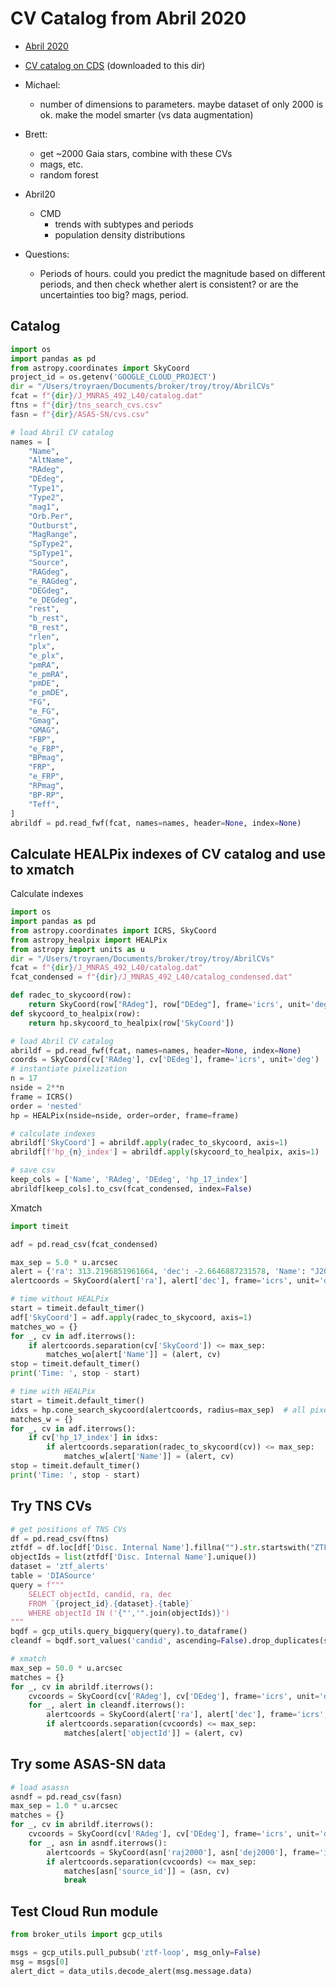 # CV Catalog from Abril 2020

- [Abril 2020](https://ui.adsabs.harvard.edu/abs/2020MNRAS.492L..40A/abstract)
- [CV catalog on CDS](https://cdsarc.cds.unistra.fr/viz-bin/cat?J/MNRAS/492/L40) (downloaded to this dir)

- Michael:
    - number of dimensions to parameters. maybe dataset of only 2000 is ok. make the model smarter (vs data augmentation)

- Brett:
    - get ~2000 Gaia stars, combine with these CVs
    - mags, etc.
    - random forest

- Abril20
    - CMD
        - trends with subtypes and periods
        - population density distributions

- Questions:
    - Periods of hours. could you predict the magnitude based on different periods, and then check whether alert is consistent? or are the uncertainties too big? mags, period.


## Catalog

```python
import os
import pandas as pd
from astropy.coordinates import SkyCoord
project_id = os.getenv('GOOGLE_CLOUD_PROJECT')
dir = "/Users/troyraen/Documents/broker/troy/troy/AbrilCVs"
fcat = f"{dir}/J_MNRAS_492_L40/catalog.dat"
ftns = f"{dir}/tns_search_cvs.csv"
fasn = f"{dir}/ASAS-SN/cvs.csv"

# load Abril CV catalog
names = [
    "Name",
    "AltName",
    "RAdeg",
    "DEdeg",
    "Type1",
    "Type2",
    "mag1",
    "Orb.Per",
    "Outburst",
    "MagRange",
    "SpType2",
    "SpType1",
    "Source",
    "RAGdeg",
    "e_RAGdeg",
    "DEGdeg",
    "e_DEGdeg",
    "rest",
    "b_rest",
    "B_rest",
    "rlen",
    "plx",
    "e_plx",
    "pmRA",
    "e_pmRA",
    "pmDE",
    "e_pmDE",
    "FG",
    "e_FG",
    "Gmag",
    "GMAG",
    "FBP",
    "e_FBP",
    "BPmag",
    "FRP",
    "e_FRP",
    "RPmag",
    "BP-RP",
    "Teff",
]
abrildf = pd.read_fwf(fcat, names=names, header=None, index=None)

```

## Calculate HEALPix indexes of CV catalog and use to xmatch

Calculate indexes

```python
import os
import pandas as pd
from astropy.coordinates import ICRS, SkyCoord
from astropy_healpix import HEALPix
from astropy import units as u
dir = "/Users/troyraen/Documents/broker/troy/troy/AbrilCVs"
fcat = f"{dir}/J_MNRAS_492_L40/catalog.dat"
fcat_condensed = f"{dir}/J_MNRAS_492_L40/catalog_condensed.dat"

def radec_to_skycoord(row):
    return SkyCoord(row["RAdeg"], row["DEdeg"], frame='icrs', unit='deg')
def skycoord_to_healpix(row):
    return hp.skycoord_to_healpix(row['SkyCoord'])

# load Abril CV catalog
abrildf = pd.read_fwf(fcat, names=names, header=None, index=None)
coords = SkyCoord(cv['RAdeg'], cv['DEdeg'], frame='icrs', unit='deg')
# instantiate pixelization
n = 17
nside = 2**n
frame = ICRS()
order = 'nested'
hp = HEALPix(nside=nside, order=order, frame=frame)

# calculate indexes
abrildf['SkyCoord'] = abrildf.apply(radec_to_skycoord, axis=1)
abrildf[f'hp_{n}_index'] = abrildf.apply(skycoord_to_healpix, axis=1)

# save csv
keep_cols = ['Name', 'RAdeg', 'DEdeg', 'hp_17_index']
abrildf[keep_cols].to_csv(fcat_condensed, index=False)
```

Xmatch

```python
import timeit

adf = pd.read_csv(fcat_condensed)

max_sep = 5.0 * u.arcsec
alert = {'ra': 313.2196851961664, 'dec': -2.6646887231578, 'Name': "J2052-0239"}
alertcoords = SkyCoord(alert['ra'], alert['dec'], frame='icrs', unit='deg')

# time without HEALPix
start = timeit.default_timer()
adf['SkyCoord'] = adf.apply(radec_to_skycoord, axis=1)
matches_wo = {}
for _, cv in adf.iterrows():
    if alertcoords.separation(cv['SkyCoord']) <= max_sep:
        matches_wo[alert['Name']] = (alert, cv)
stop = timeit.default_timer()
print('Time: ', stop - start)

# time with HEALPix
start = timeit.default_timer()
idxs = hp.cone_search_skycoord(alertcoords, radius=max_sep)  # all pixels within max_sep
matches_w = {}
for _, cv in adf.iterrows():
    if cv['hp_17_index'] in idxs:
        if alertcoords.separation(radec_to_skycoord(cv)) <= max_sep:
            matches_w[alert['Name']] = (alert, cv)
stop = timeit.default_timer()
print('Time: ', stop - start)
```

## Try TNS CVs

```python
# get positions of TNS CVs
df = pd.read_csv(ftns)
ztfdf = df.loc[df['Disc. Internal Name'].fillna("").str.startswith("ZTF")]
objectIds = list(ztfdf['Disc. Internal Name'].unique())
dataset = 'ztf_alerts'
table = 'DIASource'
query = f"""
    SELECT objectId, candid, ra, dec
    FROM `{project_id}.{dataset}.{table}`
    WHERE objectId IN ('{"','".join(objectIds)}')
"""
bqdf = gcp_utils.query_bigquery(query).to_dataframe()
cleandf = bqdf.sort_values('candid', ascending=False).drop_duplicates(subset='objectId', keep='first')

# xmatch
max_sep = 50.0 * u.arcsec
matches = {}
for _, cv in abrildf.iterrows():
    cvcoords = SkyCoord(cv['RAdeg'], cv['DEdeg'], frame='icrs', unit='deg')
    for _, alert in cleandf.iterrows():
        alertcoords = SkyCoord(alert['ra'], alert['dec'], frame='icrs', unit='deg')
        if alertcoords.separation(cvcoords) <= max_sep:
            matches[alert['objectId']] = (alert, cv)
```

## Try some ASAS-SN data

```python
# load asassn
asndf = pd.read_csv(fasn)
max_sep = 1.0 * u.arcsec
matches = {}
for _, cv in abrildf.iterrows():
    cvcoords = SkyCoord(cv['RAdeg'], cv['DEdeg'], frame='icrs', unit='deg')
    for _, asn in asndf.iterrows():
        alertcoords = SkyCoord(asn['raj2000'], asn['dej2000'], frame='icrs', unit='deg')
        if alertcoords.separation(cvcoords) <= max_sep:
            matches[asn['source_id']] = (asn, cv)
            break
```


## Test Cloud Run module

```python
from broker_utils import gcp_utils

msgs = gcp_utils.pull_pubsub('ztf-loop', msg_only=False)
msg = msgs[0]
alert_dict = data_utils.decode_alert(msg.message.data)
```
